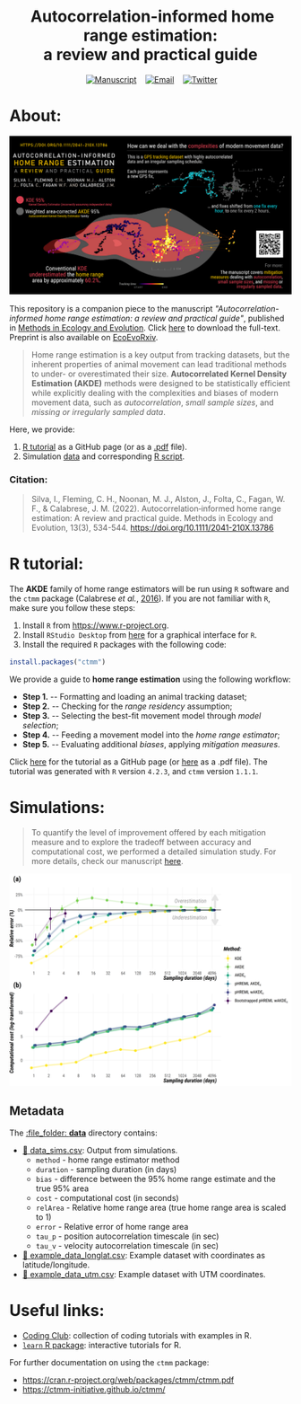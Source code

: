 <h1 align="center">
  &nbsp;Autocorrelation-informed home range estimation:<br> a review and practical guide</h1>
<div align="center">

&nbsp;&nbsp;&nbsp;
<a href="https://besjournals.onlinelibrary.wiley.com/doi/10.1111/2041-210X.13786"><img border="0" alt="Manuscript" src="https://assets.dryicons.com/uploads/icon/svg/4926/home.svg" width="35" height="35"></a>&nbsp;&nbsp;&nbsp;
<a href="mailto:i.simoes-silva@hzdr.de"><img border="0" alt="Email" src="https://assets.dryicons.com/uploads/icon/svg/8007/c804652c-fae4-43d7-b539-187d6a408254.svg" width="35" height="35"></a>&nbsp;&nbsp;&nbsp;
<a href="https://twitter.com/ecoisilva"><img border="0" alt="Twitter" src="https://assets.dryicons.com/uploads/icon/svg/8385/c23f7ffc-ca8d-4246-8978-ce9f6d5bcc99.svg" width="35" height="35"></a>&nbsp;&nbsp;&nbsp;

</div>

# About:

![Graphical abstract](files/graphical-abstract.png)

This repository is a companion piece to the manuscript *"Autocorrelation-informed home range estimation: a review and practical guide"*, published in [Methods in Ecology and Evolution](https://besjournals.onlinelibrary.wiley.com/doi/10.1111/2041-210X.13786). Click [here](https://besjournals.onlinelibrary.wiley.com/doi/epdf/10.1111/2041-210X.13786) to download the full-text.
Preprint is also available on [EcoEvoRxiv](https://ecoevorxiv.org/repository/view/4026/).

> Home range estimation is a key output from tracking datasets, but the inherent properties of animal movement can lead traditional methods to under- or overestimated their size. **Autocorrelated Kernel Density Estimation (AKDE)** methods were designed to be statistically efficient while explicitly dealing with the complexities and biases of modern movement data, such as *autocorrelation*, *small sample sizes*, and *missing or irregularly sampled data*.

Here, we provide:

1. [R tutorial](https://ecoisilva.github.io/AKDE_minireview/code/AKDE_R-tutorial.html) as a GitHub page (or as a [.pdf](files/SuppFile2_R-tutorial.pdf) file).
2. Simulation [data](data/data_sims.csv) and corresponding [R script](AKDE_sims.R).

### Citation:
> Silva, I., Fleming, C. H., Noonan, M. J., Alston, J., Folta, C., Fagan, W. F., & Calabrese, J. M. (2022). Autocorrelation‐informed home range estimation: A review and practical guide. Methods in Ecology and Evolution, 13(3), 534-544. https://doi.org/10.1111/2041-210X.13786

# R tutorial:

The **AKDE** family of home range estimators will be run using `R` software and the `ctmm` package (Calabrese *et al.*, [2016](https://besjournals.onlinelibrary.wiley.com/doi/full/10.1111/2041-210X.12559)). If you are not familiar with `R`, make sure you follow these steps:

1. Install `R` from <https://www.r-project.org>.
2. Install `RStudio Desktop` from [here](https://rstudio.com/products/rstudio/download/#download) for a graphical interface for `R`.
3. Install the required `R` packages with the following code:

```r
install.packages("ctmm")
```
We provide a guide to **home range estimation** using the following workflow:

-  **Step 1.** -- Formatting and loading an animal tracking dataset;
-  **Step 2.** -- Checking for the *range residency* assumption;
-  **Step 3.** -- Selecting the best-fit movement model through *model selection*;
-  **Step 4.** -- Feeding a movement model into the *home range estimator*;
-  **Step 5.** -- Evaluating additional *biases*, applying *mitigation measures*.

Click [here](https://ecoisilva.github.io/AKDE_minireview/code/AKDE_R-tutorial.html) for the tutorial as a GitHub page (or [here](files/SuppFile2_R-tutorial.pdf) as a .pdf file). The tutorial was generated with `R` version `4.2.3`, and `ctmm` version `1.1.1`.
 
# Simulations:

> To quantify the level of improvement offered by each mitigation measure and to explore the tradeoff between accuracy and computational cost, we performed a detailed simulation study. For more details, check our manuscript [here](https://besjournals.onlinelibrary.wiley.com/doi/10.1111/2041-210X.13786).

![Methods comparison - error and computational cost](files/methods-comparison.png)

## Metadata

The [:file\_folder: **data**](/data) directory contains:

  - [:memo: data_sims.csv](data_sims.csv): Output from simulations. 
	- `method` - home range estimator method
	- `duration`  - sampling duration (in days)
	- `bias` - difference between the 95% home range estimate and the true 95% area
	- `cost` - computational cost (in seconds)
	- `relArea` - Relative home range area (true home range area is scaled to 1)
	- `error` - Relative error of home range area
	- `tau_p` - position autocorrelation timescale (in sec)
	- `tau_v` - velocity autocorrelation timescale (in sec)
  - [:memo: example_data_longlat.csv](example_data_longlat.csv): Example dataset with coordinates as latitude/longitude. 
  - [:memo: example_data_utm.csv](example_data_utm.csv): Example dataset with UTM coordinates.

# Useful links:

- [Coding Club](https://ourcodingclub.github.io/tutorials.html): collection of coding tutorials with examples in R.
- [`learn` R package](https://rstudio.github.io/learnr/): interactive tutorials for R.

For further documentation on using the `ctmm` package:
- https://cran.r-project.org/web/packages/ctmm/ctmm.pdf
- https://ctmm-initiative.github.io/ctmm/
